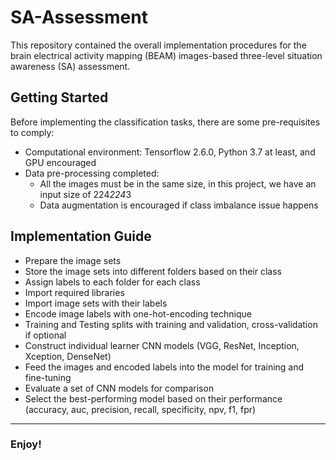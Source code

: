 # SA-Assessment
This repository contained the overall implementation procedures for the brain electrical activity mapping (BEAM) images-based three-level situation awareness (SA) assessment.

## Getting Started 

Before implementing the classification tasks, there are some pre-requisites to comply:

- Computational environment: Tensorflow 2.6.0, Python 3.7 at least, and GPU encouraged
- Data pre-processing completed:
  * All the images must be in the same size, in this project, we have an input size of 224*224*3
  * Data augmentation is encouraged if class imbalance issue happens

## Implementation Guide

* Prepare the image sets 
* Store the image sets into different folders based on their class
* Assign labels to each folder for each class
* Import required libraries
* Import image sets with their labels
* Encode image labels with one-hot-encoding technique
* Training and Testing splits with training and validation, cross-validation if optional
* Construct individual learner CNN models (VGG, ResNet, Inception, Xception, DenseNet)
* Feed the images and encoded labels into the model for training and fine-tuning
* Evaluate a set of CNN models for comparison
* Select the best-performing model based on their performance (accuracy, auc, precision, recall, specificity, npv, f1, fpr)

---------------------------

### Enjoy!
